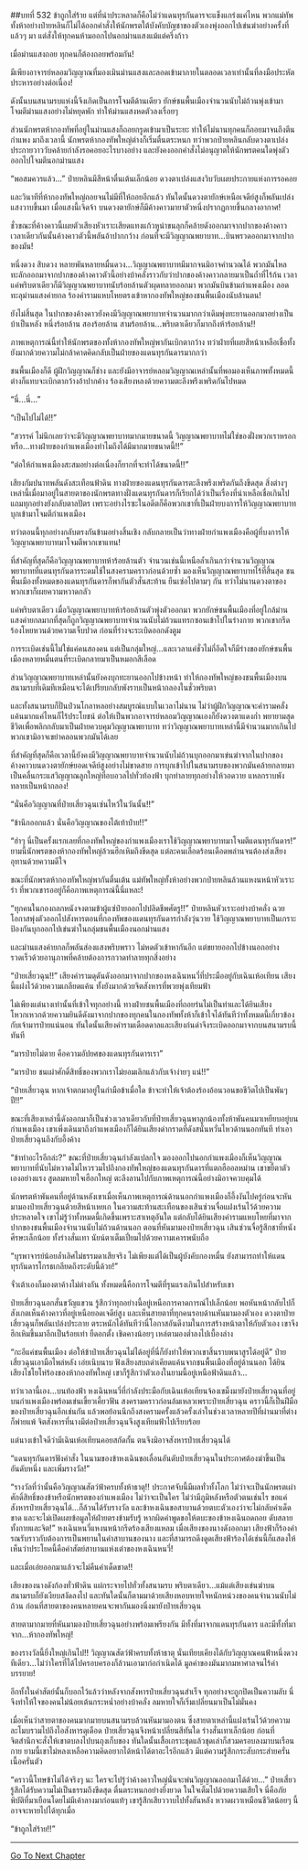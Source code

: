 ##บทที่ 532 ข้าถูกใส่ร้าย
แต่ที่น่าประหลาดก็คือไม่ว่าแดนทุรกันดารจะแข็งแกร่งแค่ไหน พวกแม่ทัพทั้งห้าอย่างป๋ายหลินก็ไม่ได้ออกคำสั่งให้นักพรตใต้บังคับบัญชาของตัวเองพุ่งออกไปเข่นฆ่าอย่างครั้งที่แล้วๆ มา แต่สั่งให้ทุกคนห้ามออกไปนอกม่านแสงแม้แต่ครึ่งก้าว

เมื่อม่านแสงถอย ทุกคนก็ต้องถอยพร้อมกัน!

มีเพียงอาจารย์หลอมวิญญาณที่มองเมินม่านแสงและลอดเข้ามาภายในตลอดเวลาเท่านั้นที่ลงมือประหัตประหารอย่างต่อเนื่อง!

ดังนั้นบนสนามรบแห่งนี้จึงเกิดเป็นการโจมตีด้านเดียว ยักษ์ชนพื้นเมืองจำนวนนับไม่ถ้วนพุ่งเข้ามาโจมตีม่านแสงอย่างไม่หยุดพัก ทำให้ม่านแสงหดตัวลงเรื่อยๆ

ส่วนนักพรตห้ากองทัพที่อยู่ในม่านแสงก็ถอยกรูดเข้ามาเป็นระยะ ทำให้ไม่นานทุกคนก็ถอยมาจนถึงตีนกำแพง มาถึงเวลานี้ นักพรตห้ากองทัพใหญ่ต่างก็เริ่มตื่นตระหนก ทว่าพวกป๋ายหลินกลับดวงตาเปล่งประกายวาววับคล้ายกำลังรอคอยอะไรบางอย่าง และยังคงออกคำสั่งไม่อนุญาตให้นักพรตคนใดพุ่งตัวออกไปโจมตีนอกม่านแสง

“พอสมควรแล้ว...” ป๋ายหลินมีสีหน้าตื่นเต้นเล็กน้อย ดวงตาเปล่งแสงวิบวับเผยประกายแห่งการรอคอย

และวินาทีที่ห้ากองทัพใหญ่ถอยจนไม่มีที่ให้ถอยอีกแล้ว ทันใดนั้นดวงตายักษ์เหนือเจดีย์สูงก็พลันเปล่งแสงวาบขึ้นมา เมื่อแสงนี้เจิดจ้า บนดวงตายักษ์ก็มีค้างคาวมายาตัวหนึ่งปรากฏกายขึ้นกลางอากาศ!

ชั่วขณะที่ค้างคาวนี้เผยตัวเสียงหัวเราะเสียดแทงแก้วหูน่าขนลุกก็คล้ายดังออกมาจากปากของค้างคาว เวลาเดียวกันนั้นค้างคาวตัวนี้พลันอ้าปากกว้าง ก่อนที่จะมีวิญญาณพยาบาท...บินพรวดออกมาจากปากของมัน!

หนึ่งดวง สิบดวง หลายพันหลายหมื่นดวง...วิญญาณพยาบาทมีมากจนมิอาจคำนวณได้ พวกมันไหลทะลักออกมาจากปากของค้างคาวตัวนี้อย่างบ้าคลั่งราวกับว่าปากของค้างคาวกลายมาเป็นถ้ำที่ไร้ก้น เวลาแค่พริบตาเดียวก็มีวิญญาณพยาบาทนับร้อยล้านตัวผุดทลายออกมา พวกมันบินข้ามกำแพงเมือง ลอดทะลุม่านแสงค่ายกล ร้องคำรามแหบโหยตรงเข้าหากองทัพใหญ่ของชนพื้นเมืองนับล้านตน!

ยังไม่สิ้นสุด ในปากของค้างคาวยังคงมีวิญญาณพยาบาทจำนวนมากกว่าเดิมพุ่งทะยานออกมาอย่างเป็นบ้าเป็นหลัง หนึ่งร้อยล้าน สองร้อยล้าน สามร้อยล้าน...พริบตาเดียวก็มากถึงห้าร้อยล้าน!!

ภาพเหตุการณ์นี้ทำให้นักพรตของทั้งห้ากองทัพใหญ่พากันเบิกตากว้าง ทว่าฝ่ายที่เผยสีหน้าเหลือเชื่อทั้งยังมากด้วยความไม่กล้าคาดคิดกลับเป็นฝ่ายของแดนทุรกันดารมากกว่า

ชนพื้นเมืองก็ดี ผู้ฝึกวิญญาณก็ช่าง และยังมีอาจารย์หลอมวิญญาณเหล่านั้นที่พอมองเห็นภาพทั้งหมดนี้ต่างก็แทบจะเบิกตากว้างอ้าปากค้าง ร้องเสียงหลงด้วยความตะลึงพรึงเพริดกันไปหมด

“นี่...นี่...”

“เป็นไปไม่ได้!!”

“สวรรค์ ไม่นึกเลยว่าจะมีวิญญาณพยาบาทมากมายขนาดนี้ วิญญาณพยาบาทไม่ใช่ของฝั่งพวกเราหรอกหรือ...ทางฝ่ายของกำแพงเมืองทำไมถึงได้มีมากมายขนาดนี้!!”

“ต่อให้กำแพงเมืองสะสมอย่างต่อเนื่องก็ยากที่จะทำได้ขนาดนี้!!”

เสียงกัมปนาทพลันดังสะเทือนฟ้าดิน ทางฝ่ายของแดนทุรกันดารตะลึงพรึงเพริดกันถึงขีดสุด สิ่งต่างๆ เหล่านี้เมื่อมาอยู่ในสายตาของนักพรตทางฝั่งแดนทุรกันดารก็เรียกได้ว่าเป็นเรื่องที่น่าเหลือเชื่อเกินไป แถมทุกอย่างยังกลับตาลปัตร เพราะอย่างไรซะในอดีตก็คือพวกเขาที่เป็นฝ่ายบงการให้วิญญาณพยาบาทบุกเข้ามาโจมตีกำแพงเมือง

ทว่าตอนนี้ทุกอย่างกลับตรงกันข้ามอย่างสิ้นเชิง กลับกลายเป็นว่าทางฝ่ายกำแพงเมืองคือผู้ที่บงการให้วิญญาณพยาบาทมาโจมตีพวกเขาแทน!

ที่สำคัญที่สุดก็คือวิญญาณพยาบาทห้าร้อยล้านตัว จำนวนเช่นนี้เหนือล้ำเกินกว่าจำนวนวิญญาณพยาบาทที่แดนทุรกันดารระดมใช้ในสงครามคราวก่อนด้วยซ้ำ มองเห็นวิญญาณพยาบาทไร้ที่สิ้นสุด ชนพื้นเมืองทั้งหมดของแดนทุรกันดารก็พากันตัวสั่นสะท้าน ยืนเซ่อไปตามๆ กัน ทว่าไม่นานดวงตาของพวกเขาก็เผยความหวาดกลัว

แค่พริบตาเดียว เมื่อวิญญาณพยาบาทห้าร้อยล้านตัวพุ่งตัวออกมา พวกยักษ์ชนพื้นเมืองที่อยู่ใกล้ม่านแสงค่ายกลมากที่สุดก็ถูกวิญญาณพยาบาทจำนวนนับไม่ถ้วนแทรกซอนเข้าไปในร่างกาย พวกเขากรีดร้องโหยหวนด้วยความเจ็บปวด ก่อนที่ร่างจะระเบิดออกดังตูม

การระเบิดเช่นนี้ไม่ใช่แค่คนสองคน แต่เป็นกลุ่มใหญ่...และเวลาแค่ชั่วไม่กี่อึดใจก็มีร่างของยักษ์ชนพื้นเมืองหลายหมื่นตนที่ระเบิดกลายมาเป็นหมอกสีเลือด

ส่วนวิญญาณพยาบาทเหล่านั้นยังคงบุกทะยานออกไปข้างหน้า ทำให้กองทัพใหญ่ของชนพื้นเมืองบนสนามรบที่เดิมทีเหมือนจะได้เปรียบกลับพังราบเป็นหน้ากลองในชั่วพริบตา

และทั้งสนามรบก็ปั่นป่วนโกลาหลอย่างสมบูรณ์แบบในเวลาไม่นาน ไม่ว่าผู้ฝึกวิญญาณจะคำรามคลั่งแค้นมากแค่ไหนก็ไร้ประโยชน์ ต่อให้เป็นพวกอาจารย์หลอมวิญญาณเองก็ยังดวงตาแดงก่ำ พยายามสุดชีวิตเพื่อพลิกกลับมาเป็นฝ่ายควบคุมวิญญาณพยาบาท ทว่าวิญญาณพยาบาทเหล่านี้มีจำนวนมากเกินไป พวกเขามิอาจเขย่าคลอนพวกมันได้เลย

ที่สำคัญที่สุดก็คือเวลานี้ยังคงมีวิญญาณพยาบาทจำนวนนับไม่ถ้วนบุกออกมาเข่นฆ่าจากในปากของค้างคาวบนดวงตายักษ์ยอดเจดีย์สูงอย่างไม่ขาดสาย การบุกเข้าไปในสนามรบของพวกมันคล้ายกลายมาเป็นคลื่นกระแสวิญญาณลูกใหญ่ที่อบอวลไปทั่วท้องฟ้า บุกทำลายทุกอย่างให้วอดวาย แหลกราบพังทลายเป็นหน้ากลอง!

“นั่นคือวิญญาณที่ป๋ายเสี่ยวฉุนเซ่นไหว้ในวันนั้น!!”

“ข้านึกออกแล้ว นั่นคือวิญญาณของไต้เท้าป๋าย!!”

“ฮ่าๆ นี่เป็นครั้งแรกเลยที่กองทัพใหญ่ของกำแพงเมืองเราใช้วิญญาณพยาบาทมาโจมตีแดนทุรกันดาร!” ยามนี้นักพรตของห้ากองทัพใหญ่ล้วนฮึกเหิมถึงขีดสุด แต่ละคนเลือดร้อนเดือดพล่านจนต้องส่งเสียงอุทานด้วยความดีใจ

ขณะที่นักพรตห้ากองทัพใหญ่พากันตื่นเต้น แม่ทัพใหญ่ทั้งห้าอย่างพวกป๋ายหลินล้วนแหงนหน้าหัวเราะร่า ที่พวกเขารออยู่ก็คือภาพเหตุการณ์นี้นี่แหละ!

“ทุกคนในกองถลกหนังจงตามข้าผู้แซ่ป๋ายออกไปปลิดชีพศัตรู!!” ป๋ายหลินหัวเราะอย่างบ้าคลั่ง ฉวยโอกาสพุ่งตัวออกไปสังหารตอนที่กองทัพของแดนทุรกันดารกำลังวุ่นวาย ใช้วิญญาณพยาบาทเป็นเกราะป้องกันบุกออกไปเข่นฆ่าในกลุ่มชนพื้นเมืองนอกม่านแสง

และม่านแสงค่ายกลก็พลันส่องแสงพริบพราว ไม่หดตัวเข้าหากันอีก แต่ขยายออกไปข้างนอกอย่างรวดเร็วด้วยอานุภาพที่คล้ายต้องการกวาดทำลายทุกสิ่งอย่าง

“ป๋ายเสี่ยวฉุน!!” เสียงคำรามดุดันดังออกมาจากปากของหงเฉินหนวี่ที่ประมืออยู่กับเฉินเห้อเทียน เสียงนี้แฝงไว้ด้วยความเกลียดแค้น ทั้งยังมากด้วยจิตสังหารที่พวยพุ่งเทียมฟ้า

ไม่เพียงแต่นางเท่านั้นที่เข้าใจทุกอย่างนี้ ทางฝ่ายชนพื้นเมืองที่ถอยร่นไม่เป็นท่าและได้ยินเสียงโหวกเหวกด้วยความยินดีดังมาจากปากของทุกคนในกองทัพทั้งห้าก็เข้าใจได้ทันทีว่าทั้งหมดนี้เกี่ยวข้องกับเจ้ามารป๋ายแน่นอน ทันใดนั้นเสียงคำรามเดือดดาลและเสียงก่นด่าจึงระเบิดออกมาจากบนสนามรบนี้ทันที

“มารป๋ายไม่ตาย คือความอัปยศของแดนทุรกันดารเรา”

“มารป๋าย ชนเผ่าศักดิ์สิทธิ์ของพวกเราไม่ยอมเลิกแล้วกับเจ้าง่ายๆ แน่!!”

“ป๋ายเสี่ยวฉุน หากเจ้าตกมาอยู่ในกำมือข้าเมื่อใด ข้าจะทำให้เจ้าต้องร้องอ้อนวอนขอชีวิตไปเป็นพันๆ ปี!!”

ขณะที่เสียงเหล่านี้ดังออกมาก็เป็นช่วงเวลาเดียวกับที่ป๋ายเสี่ยวฉุนพาลูกน้องทั้งห้าพันคนมาเหยียบอยู่บนกำแพงเมือง เขาเพิ่งเดินมาถึงกำแพงเมืองก็ได้ยินเสียงด่ากราดที่ดังสนั่นหวั่นไหวด้านนอกทันที ทำเอาป๋ายเสี่ยวฉุนถึงกับอึ้งค้าง

“ข้าทำอะไรอีกล่ะ?” ขณะที่ป๋ายเสี่ยวฉุนกำลังแปลกใจ มองออกไปนอกกำแพงเมืองก็เห็นวิญญาณพยาบาทที่นับไม่หวาดไม่ไหวรวมไปถึงกองทัพใหญ่ของแดนทุรกันดารที่แตกฮืออลหม่าน เขาขยี้ตาตัวเองอย่างแรง สูดลมหายใจเฮือกใหญ่ ตะลึงลานไปกับภาพเหตุการณ์นี้อย่างมิอาจควบคุมได้

นักพรตห้าพันคนที่อยู่ด้านหลังเขาเมื่อเห็นภาพเหตุการณ์ด้านนอกกำแพงเมืองก็อึ้งงันไปครู่ก่อนจะหันมามองป๋ายเสี่ยวฉุนด้วยสีหน้าเหยเก ในความสะท้านสะเทือนของเสินซ่วนจื่อแฝงเร้นไว้ด้วยความประหลาดใจ เขาไม่รู้ว่าทั้งหมดนี้เกิดขึ้นเพราะสาเหตุอันใด แต่กลับได้ยินเสียงคำรามแหบโหยที่มาจากปากของชนพื้นเมืองจำนวนนับไม่ถ้วนด้านนอก ตอนที่หันมามองป๋ายเสี่ยวฉุน เสินซ่วนจื่อรู้สึกชาที่หนังศีรษะเล็กน้อย ทั้งร่างสั่นเทา นัยน์ตาเต็มเปี่ยมไปด้วยความเคารพนับถือ

“บุรพาจารย์น้อยล้ำเลิศไม่ธรรมดาเสียจริง ไม่เพียงแต่ได้เป็นผู้บังคับกองหมื่น ยังสามารถทำให้แดนทุรกันดารโกรธเกลียดถึงระดับนี้ด้วย!”

จั่วเต้าเองก็มองตาค้างไม่ต่างกัน ทั้งหมดนี้คือการโจมตีที่รุนแรงเกินไปสำหรับเขา

ป๋ายเสี่ยวฉุนอกสั่นขวัญแขวน รู้สึกว่าทุกอย่างนี้อยู่เหนือการคาดการณ์ไปเล็กน้อย พอหันหน้ากลับไปก็สังเกตเห็นค้างคาวที่อยู่เหนือยอดเจดีย์สูง และเห็นสายตาที่ทุกคนรอบด้านหันมามองตัวเอง ดวงตาป๋ายเสี่ยวฉุนก็พลันเปล่งประกาย ตระหนักได้ทันทีว่านี่โอกาสอันดีงามในการสร้างหน้าตาให้กับตัวเอง เขาจึงฮึกเหิมขึ้นมาอีกเป็นร้อยเท่า ยืดอกตั้ง เชิดคางน้อยๆ เหล่ตามองต่ำลงไปเบื้องล่าง

“กะอีแค่ชนพื้นเมือง ต่อให้ข้าป๋ายเสี่ยวฉุนไม่ได้อยู่ที่นี่ก็ยังทำให้พวกเขาสิ้นราบพนาสูรได้อยู่ดี” ป๋ายเสี่ยวฉุนเอามือไพล่หลัง เอ่ยเนิบนาบ ฟังเสียงสบถด่าเคียดแค้นจากชนพื้นเมืองที่อยู่ด้านนอก ได้ยินเสียงไชโยโห่ร้องของห้ากองทัพใหญ่ เขาก็รู้สึกว่าตัวเองในยามนี้อยู่เหนือฟ้าดินแล้ว...

ทว่าเวลานี้เอง...บนท้องฟ้า หงเฉินหนวี่ที่กำลังประมือกับเฉินเห้อเทียนจ้องเขม็งมายังป๋ายเสี่ยวฉุนที่อยู่บนกำแพงเมืองพร้อมเข่นเขี้ยวเคี้ยวฟัน สงครามคราวก่อนล้มเหลวเพราะป๋ายเสี่ยวฉุน คราวนี้ก็เป็นฝีมือของป๋ายเสี่ยวฉุนอีกเช่นกัน แล้วพอย้อนนึกถึงสงครามครั้งแล้วครั้งเล่าในช่วงเวลาหลายปีที่ผ่านมาที่ต่างก็พ่ายแพ้ จิตสังหารที่นางมีต่อป๋ายเสี่ยวฉุนจึงสูงเทียมฟ้าไปเรียบร้อย

แต่นางเข้าใจดีว่ามีเฉินเห้อเทียนคอยสกัดกั้น ตนจึงมิอาจสังหารป๋ายเสี่ยวฉุนได้

“แดนทุรกันดารฟังคำสั่ง ในนามของข้าหงเฉินขอเลื่อนอันดับป๋ายเสี่ยวฉุนในประกาศต้องฆ่าขึ้นเป็นอันดับหนึ่ง และเพิ่มรางวัล!”

“รางวัลที่ว่านั้นคือวิญญาณสัตว์ฟ้าครบทั้งห้าธาตุ!! ประกาศจับนี้มีผลทั่วทั้งโลก ไม่ว่าจะเป็นนักพรตเผ่าศักดิ์สิทธิ์ของข้าหรือนักพรตของกำแพงเมือง ไม่ว่าจะเป็นใคร ไม่ว่ามีภูมิหลังหรือตัวตนเช่นไร ขอแค่สังหารป๋ายเสี่ยวฉุนได้...ก็ล้วนได้รับรางวัล และข้าหงเฉินขอสาบานด้วยตบะตัวเองว่าจะไม่กลับคำเด็ดขาด และจะไม่เปิดเผยข้อมูลให้ฝ่ายตรงข้ามรับรู้ หากผิดคำพูดขอให้ตบะของข้าหงเฉินถดถอย ดับสลายทั้งกายและจิต!” หงเฉินหนวี่แหงนหน้ากรีดร้องเสียงแหลม เมื่อเสียงของนางดังออกมา เสียงฟ้าก็ร้องคำรณรับราวกับต้องการเป็นพยานในคำสาบานของนาง และที่สามารถดึงดูดเสียงฟ้าร้องได้เช่นนี้ก็แสดงให้เห็นว่าประโยคนี้คือคำสัตย์สาบานแห่งเต๋าของหงเฉินหนวี่!

และเมื่อเอ่ยออกมาแล้วจะไม่คืนคำเด็ดขาด!!

เสียงของนางดังก้องทั่วฟ้าดิน แผ่กระจายไปทั่วทั้งสนามรบ พริบตาเดียว...แม้แต่เสียงเข่นฆ่าบนสนามรบก็ยังเงียบสงัดลงไป และทันใดนั้นก็ตามมาด้วยเสียงหอบหายใจหนักหน่วงของคนจำนวนนับไม่ถ้วน ก่อนที่สายตาของคนหลายคนจะพากันมองนิ่งมายังป๋ายเสี่ยวฉุน

สายตามากมายที่หันมามองป๋ายเสี่ยวฉุนอย่างพร้อมเพรียงกัน มีทั้งที่มาจากแดนทุรกันดาร และมีทั้งที่มาจาก...ห้ากองทัพใหญ่!

ของรางวัลนี้ยิ่งใหญ่เกินไป!! วิญญาณสัตว์ฟ้าครบทั้งห้าธาตุ นั่นเทียบเคียงได้กับวิญญาณคนฟ้าหนึ่งดวงทีเดียว...ไม่ว่าใครที่ได้ไปครอบครองก็ล้วนเอามาก่อกำเนิดได้ มูลค่าของมันมากมหาศาลจนไร้คำบรรยาย!

อีกทั้งในคำสัตย์นั้นก็บอกไว้แล้วว่าหลังจากสังหารป๋ายเสี่ยวฉุนสำเร็จ ทุกอย่างจะถูกปิดเป็นความลับ นี่จึงทำให้ใจของคนไม่น้อยเต้นกระหน่ำอย่างบ้าคลั่ง ลมหายใจก็เริ่มเปลี่ยนมาเป็นไม่มั่นคง

เมื่อเห็นว่าสายตาของคนมากมายบนสนามรบล้วนหันมามองตน ซึ่งสายตาเหล่านี้แฝงเร้นไว้ด้วยความละโมบรวมไปถึงไอสังหารดุเดือด ป๋ายเสี่ยวฉุนจึงหน้าเปลี่ยนสีทันใด ร่างสั่นเทาเล็กน้อย ก่อนที่จิตสำนึกจะสั่งให้เขาตบลงไปบนถุงเก็บของ ทันใดนั้นเสื้อเกราะชุดแล้วชุดเล่าก็สวมครอบลงมาบนเรือนกาย ยามนี้เขาไม่หลงเหลือความคิดอยากได้หน้าได้ตาอะไรอีกแล้ว มีแต่ความรู้สึกกระสับกระส่ายครั่นเนื้อครั่นตัว

“คราวนี้โทษข้าไม่ได้จริงๆ นะ ใครจะไปรู้ว่าค้างคาวใหญ่นั่นจะพ่นวิญญาณออกมาได้ด้วย...” ป๋ายเสี่ยวรู้สึกได้รับความไม่เป็นธรรมถึงขีดสุด ตื่นตระหนกอย่างยิ่งยวด ในใจเต็มไปด้วยความเสียใจ นี่คือภัยพิบัติที่มาเยือนโดยไม่มีเค้าลางมาก่อนแท้ๆ เขารู้สึกเสียววาบไปทั้งสันหลัง หวาดผวาเหมือนชีวิตน้อยๆ นี้อาจจะหายไปได้ทุกเมื่อ

“ข้าถูกใส่ร้าย!!”

------


[Go To Next Chapter]( ./155.md)